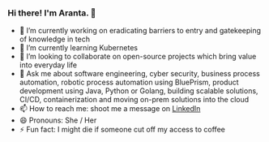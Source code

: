 ### Hi there! I'm Aranta. 👋

- 🔭 I’m currently working on eradicating barriers to entry and gatekeeping of knowledge in tech
- 🌱 I’m currently learning Kubernetes
- 👯 I’m looking to collaborate on open-source projects which bring value into everyday life
- 💬 Ask me about software engineering, cyber security, business process automation, robotic process automation using BluePrism, product development using Java, Python or Golang, building scalable solutions, CI/CD, containerization and moving on-prem solutions into the cloud
- 📫 How to reach me: shoot me a message on [LinkedIn](www.linkedin.com/in/aranta-chatterjee)
- 😄 Pronouns: She / Her
- ⚡ Fun fact: I might die if someone cut off my access to coffee


<!--
**arantachatterjee/arantachatterjee** is a ✨ _special_ ✨ repository because its `README.md` (this file) appears on your GitHub profile.

Here are some ideas to get you started:

- 🔭 I’m currently working on ...
- 🌱 I’m currently learning ...
- 👯 I’m looking to collaborate on ...
- 🤔 I’m looking for help with ...
- 💬 Ask me about ...
- 📫 How to reach me: ...
- 😄 Pronouns: ...
- ⚡ Fun fact: ...
-->
